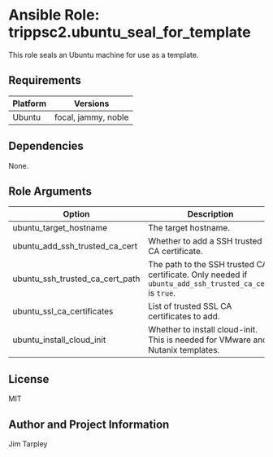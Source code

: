<!-- BEGIN_ANSIBLE_DOCS -->

# Ansible Role: trippsc2.ubuntu_seal_for_template
This role seals an Ubuntu machine for use as a template.

## Requirements

| Platform | Versions |
| -------- | -------- |
| Ubuntu | focal, jammy, noble |

## Dependencies

None.

## Role Arguments
|Option|Description|Type|Required|Choices|Default|
|---|---|---|---|---|---|
| ubuntu_target_hostname | The target hostname. | str | yes |  |  |
| ubuntu_add_ssh_trusted_ca_cert | Whether to add a SSH trusted CA certificate. | bool | no |  | false |
| ubuntu_ssh_trusted_ca_cert_path | The path to the SSH trusted CA certificate. Only needed if `ubuntu_add_ssh_trusted_ca_cert` is `true`. | path | no |  |  |
| ubuntu_ssl_ca_certificates | List of trusted SSL CA certificates to add. | list | no |  |  |
| ubuntu_install_cloud_init | Whether to install cloud-init. This is needed for VMware and Nutanix templates. | bool | no |  | false |


## License
MIT

## Author and Project Information
Jim Tarpley
<!-- END_ANSIBLE_DOCS -->
